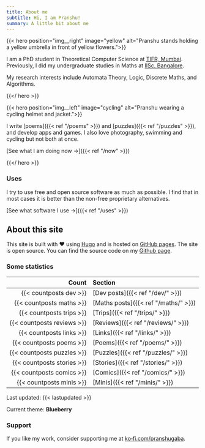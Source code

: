 ```yaml
---
title: About me
subtitle: Hi, I am Pranshu!
summary: A little bit about me
---
```


{{< hero position="img__right" image="yellow" alt="Pranshu stands holding a yellow umbrella in front of yellow flowers.">}}

I am a PhD student in Theoretical Computer Science at [TIFR, Mumbai](https://www.tifr.res.in/).
Previously, I did my undergraduate studies in Maths at [IISc, Bangalore](https://iisc.ac.in/).

My research interests include Automata Theory, Logic, Discrete Maths, and Algorithms.

{{</ hero >}}

{{< hero position="img__left" image="cycling" alt="Pranshu wearing a cycling helmet and jacket.">}}

I write [poems]({{< ref "/poems" >}}) and [puzzles]({{< ref "/puzzles" >}}), and develop apps and games. I also love photography, swimming and cycling but not both at once.

[See what I am doing now ->]({{< ref "/now" >}})

{{</ hero >}}

### Uses

I try to use free and open source software as much as possible. I find that in most cases it is better than the non-free proprietary alternatives.

[See what software I use ->]({{< ref "/uses" >}})

## About this site

This site is built with :heart: using [Hugo](https://gohugo.io) and is hosted on [GitHub pages](https://pages.github.com/).
The site is open source. You can find the source code on my [Github page](https://github.com/pranshugaba/).

### Some statistics

|                      Count | Section                            |
| -------------------------: | :--------------------------------- |
|     {{< countposts dev >}} | [Dev posts]({{< ref "/dev/" >}})   |
|   {{< countposts maths >}} | [Maths posts]({{< ref "/maths/" >}})   |
|   {{< countposts trips >}} | [Trips]({{< ref "/trips/" >}})     |
| {{< countposts reviews >}} | [Reviews]({{< ref "/reviews/" >}}) |
|   {{< countposts links >}} | [Links]({{< ref "/links/" >}})     |
|   {{< countposts poems >}} | [Poems]({{< ref "/poems/" >}})     |
| {{< countposts puzzles >}} | [Puzzles]({{< ref "/puzzles/" >}}) |
| {{< countposts stories >}} | [Stories]({{< ref "/stories/" >}}) |
|  {{< countposts comics >}} | [Comics]({{< ref "/comics/" >}})   |
|   {{< countposts minis >}} | [Minis]({{< ref "/minis/" >}})     |

Last updated: {{< lastupdated >}}

Current theme: **Blueberry**

### Support

If you like my work, consider supporting me at [ko&#8209;fi.com/pranshugaba](https://ko-fi.com/pranshugaba).

